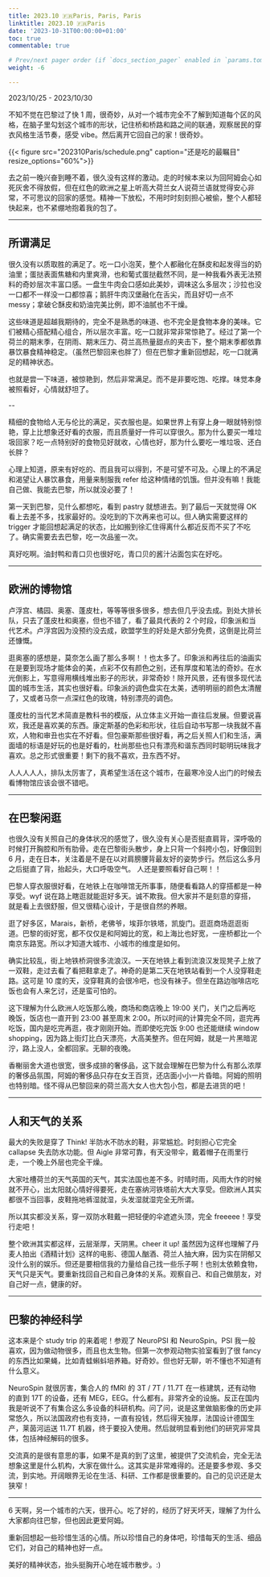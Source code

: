 ```yaml
---
title: 2023.10 🇫🇷Paris, Paris, Paris
linktitle: 2023.10 🇫🇷Paris
date: '2023-10-31T00:00:00+01:00'
toc: true
commentable: true

# Prev/next pager order (if `docs_section_pager` enabled in `params.toml`)
weight: -6

---
```


2023/10/25 - 2023/10/30

不知不觉在巴黎过了快 1 周，很奇妙，从对一个城市完全不了解到知道每个区的风格，在脑子里勾划这个城市的形状，记住桥和桥路和路之间的联通，观察居民的穿衣风格生活节奏，感受 vibe。然后离开它回自己的家！很奇妙。

{{< figure src="202310Paris/schedule.png" caption="还是吃的最瞩目" resize_options="60%">}}

去之前一晚兴奋到睡不着，很久没有这样的激动。走的时候本来以为回阿姆会心如死灰舍不得放假，但在红色的欧洲之星上听高大荷兰女人说荷兰语就觉得安心非常，不可思议的回家的感觉。精神一下放松，不用时时刻刻担心被偷，整个人都轻快起来，也不紧绷地抱着我的包了。

---

## 所谓满足

很久没有以质取胜的满足了。吃一口小泡芙，整个人都融化在酥皮和起发得当的奶油里；蛋挞表面焦糖和内里爽滑，也和葡式蛋挞截然不同，是一种我看外表无法预料的奇妙层次丰富口感。一盘生牛肉会口感如此美妙，调味这么多层次；沙拉也没一口都不一样没一口都惊喜；鹅肝牛肉汉堡融化在舌尖，而且好切一点不 messy；拿破仑酥皮和奶油完美比例，即不油腻也不干燥。

这些味道是超越我期待的，完全不是熟悉的味道、也不完全是食物本身的美味。它们被精心搭配精心组合，所以层次丰富。吃一口就非常非常惊艳了。经过了第一个荷兰的期末季，在阴雨、期末压力、荷兰高热量甜点的夹击下，整个期末季都依靠暴饮暴食精神稳定。（虽然巴黎回来也胖了）但在巴黎才重新回想起，吃一口就满足的精神状态。

也就是尝一下味道，被惊艳到，然后非常满足。而不是非要吃饱、吃撑。味觉本身被照看好，心情就舒坦了。

--

精细的食物给人无与伦比的满足，买衣服也是。如果世界上有穿上身一眼就特别惊艳，穿上比想象还好看的衣服，而且质量好一件可以穿很久。那为什么要买一堆垃圾回家？吃一点特别好的食物见好就收，心情也好，那为什么要吃一堆垃圾、还白长胖？

心理上知道，原来有好吃的、而且我可以得到，不是可望不可及。心理上的不满足和渴望让人暴饮暴食，用量来制服我 refer 给这种情绪的饥饿。但并没有嘛！我能自己做、我能去巴黎，所以就没必要了！

第一天到巴黎，见什么都想吃，看到 pastry 就想进去。到了最后一天就觉得 OK 看上去差不多，找家最好的。没吃到的下次再来也可以。但人确实需要这样的 trigger 才能回想起满足的状态，比如搬到徐汇住得离什么都近反而不买了不吃了。确实需要去去巴黎，吃一次品鉴一次。

真好吃啊。油封鸭和青口贝也很好吃，青口贝的酱汁沾面包实在好吃。

---

## 欧洲的博物馆

卢浮宫、橘园、奥塞、蓬皮杜，等等等很多很多，想去但几乎没去成。到处大排长队，只去了蓬皮杜和奥塞，但也不错了，看了最具代表的 2 个时段，印象派和当代艺术。卢浮宫因为没预约没去成，欧盟学生的好处是大部分免费，这倒是比荷兰还慷慨。

逛奥塞的感想是，莫奈怎么画了那么多啊！！也太多了。印象派和再往后的油画实在是要到现场才能体会的美，点彩不仅有颜色之别，还有厚度和笔法的奇妙。在水光倒影上，写意得用横线堆出影子的形状，非常奇妙！除开风景，还有很多现代法国的城市生活，其实也很好看。印象派的调色盘实在太美，透明明丽的颜色太清醒了，又或者马奈一点深红色的玫瑰，特别漂亮的调色。

蓬皮杜的当代艺术简直是教科书的模版，从立体主义开始一直往后发展。但要说喜欢，我还是喜欢美的东西。康定斯基的色彩和形状，往后自动书写那一块我就不喜欢，人物和审丑也实在不好看。但包豪斯那些很好看，再之后关照人们和生活，满面墙的标语是好玩的也是好看的，杜尚那些也只有漂亮和谐东西同时聪明玩味我才喜欢。总之形式很重要！剩下的我不喜欢，丑东西不好。

人人人人人，排队太厉害了，真希望生活在这个城市，在最寒冷没人出门的时候去看博物馆应该会很不错吧。

---

## 在巴黎闲逛

也很久没有关照自己的身体状况的感觉了，很久没有关心是否挺直肩背，深呼吸的时候打开胸腔和所有肋骨。走在巴黎街头散步，身上只背一个斜挎小包，好像回到 6 月，走在日本，关注着是不是在以对肩膀腰背最友好的姿势步行。然后这么多月之后挺直了背，抬起头，大口呼吸空气。 人还是要照看好自己啊！！

巴黎人穿衣服很好看，在地铁上在咖啡馆无所事事，随便看看路人的穿搭都是一种享受。wyf 说在路上瞎逛就能逛好多天。诚不欺我。但大家并不是刻意的穿搭，就是看上去很舒服，但又很精心设计，于是很自然的养眼。

逛了好多区，Marais，新桥，老佛爷，埃菲尔铁塔，凯旋门。逛逛商场逛逛街道。巴黎的街好宽，都不仅仅是和阿姆比的宽，和上海比也好宽，一座桥都比一个南京东路宽。所以才知道大城市、小城市的维度是如何。

确实比较乱，街上地铁桥洞很多流浪汉。一天在地铁上看到流浪汉发现凳子上放了一双鞋，走过去看了看把鞋拿走了。神奇的是第二天在地铁站看到一个人没穿鞋走路。这可是 10 度的天，没穿鞋真的会很冷吧，也没有袜子。但坐在路边咖啡店吃饭也会有人来乞讨，还是蛮可怕的。

这下理解为什么欧洲人吃饭那么晚，商场和商店晚上 19:00 关门，关门之后再吃晚饭，饭店也一直开到 23:00 甚至周末 2:00。所以时间的计算完全不同，逛完再吃饭，国内是吃完再逛，夜才刚刚开始。而即使吃完饭 9:00 也还能继续 window shopping，因为路上街灯比白天漂亮，大高美整齐。但在阿姆，就是一片黑暗泥泞，路上没人，全都回家。无聊的夜晚。

香榭丽舍大道也很宽，很多成排的奢侈品，这下就会理解在巴黎为什么有那么浓厚的奢侈品氛围，阿姆的奢侈品只存在女王百货，还店面小小一片昏暗。阿姆的照明也特别暗。怪不得从巴黎回来的荷兰高大女人也大包小包，都是去进货的吧！

---

## 人和天气的关系

最大的失败是穿了 Think! 半防水不防水的鞋，非常尴尬。时刻担心它完全 callapse 失去防水功能。但 Aigle 非常可靠，有天没带伞，戴着帽子在雨里行走，一个晚上外层也完全干燥。

大家吐槽荷兰的天气英国的天气，其实法国也差不多。时晴时雨，风雨大作的时候就不开心，出太阳就心情好得要死，走在塞纳河铁塔前大大大享受。但欧洲人其实都很不当回事，皮鞋拖地裤湿就湿，头发湿就湿完全无所谓。

所以其实都没关系，穿一双防水鞋戴一把轻便的伞遮遮头顶，完全 freeeee！享受行走吧！

整个欧洲其实都这样，云层渐厚，天阴黑。cheer it up! 虽然因为这样也理解了丹麦人拍出《酒精计划》这样的电影、德国人酗酒、荷兰人抽大麻，因为实在阴郁又没什么别的娱乐。但还是要相信我的力量给自己找一些乐子啊！也别太依赖食物，天气只是天气。要重新找回自己和自己身体的关系。观察自己、和自己做朋友，对自己好一点，健康的好。

---

## 巴黎的神经科学

这本来是个 study trip 的来着呢！参观了 NeuroPSI 和 NeuroSpin。PSI 我一般喜欢，因为做动物很多，而且也太生物。但第一次参观动物实验室看到了很 fancy 的东西比如果蝇，比如青蛙蝌蚪培养箱。好奇妙。但也好无聊，听不懂也不知道有什么意义。

NeuroSpin 就很厉害，集合人的 fMRI 的 3T / 7T / 11.7T 在一栋建筑，还有动物的直到 17T 的设备，还有 MEG，EEG。什么都有。非常齐全的设施。反正在国内我是听说不了有集合这么多设备的科研机构。问了问，说是这里做脑影像的历史非常悠久，所以法国政府也有支持，一直有投钱，然后得天独厚，法国设计德国生产，莱茵河运送 11.7T 机器，终于要投入使用。然后就明显看到他们的研究非常具体，包括神经解码的很多。

交流真的是很有意思的事，如果不是真的到了这里，被提供了交流机会，完全无法想象这里是什么机构，大家在做什么。这其实是非常难得的。还是要多参观、多交流，到实地。开阔眼界无论在生活、科研、工作都是很重要的。自己的见识还是太狭窄！

---

6 天啊，另一个城市的六天，很开心。吃了好的，经历了好天坏天，理解了为什么大家都向往巴黎，但也因此更爱阿姆。

重新回想起一些珍惜生活的心情。所以珍惜自己的身体吧，珍惜每天的生活、细品它们，对自己的精神也好一点。

美好的精神状态，抬头挺胸开心地在城市散步。:)